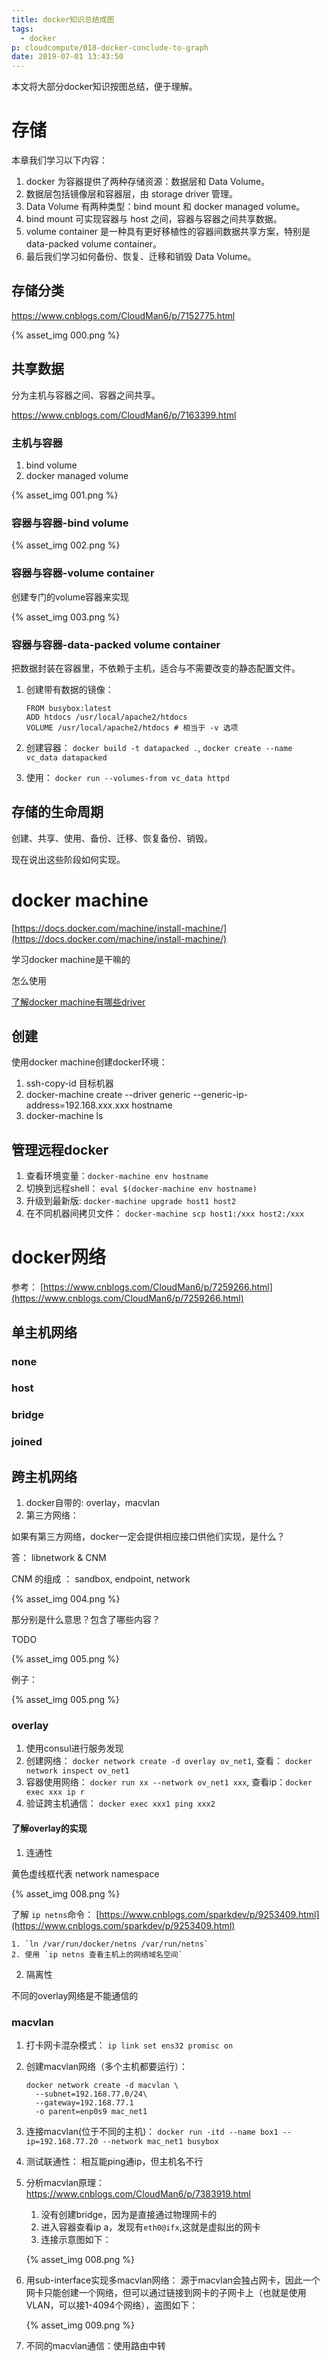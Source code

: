 ```yaml
---
title: docker知识总结成图
tags:
  - docker
p: cloudcompute/018-docker-conclude-to-graph
date: 2019-07-01 13:43:50
---
```


本文将大部分docker知识按图总结，便于理解。

# 存储

本章我们学习以下内容：

1. docker 为容器提供了两种存储资源：数据层和 Data Volume。
2. 数据层包括镜像层和容器层，由 storage driver 管理。
3. Data Volume 有两种类型：bind mount 和 docker managed volume。
4. bind mount 可实现容器与 host 之间，容器与容器之间共享数据。
5. volume container 是一种具有更好移植性的容器间数据共享方案，特别是 data-packed volume container。
6. 最后我们学习如何备份、恢复、迁移和销毁 Data Volume。

## 存储分类
https://www.cnblogs.com/CloudMan6/p/7152775.html

{% asset_img 000.png %}

## 共享数据
分为主机与容器之间、容器之间共享。

https://www.cnblogs.com/CloudMan6/p/7163399.html

### 主机与容器
1. bind volume
2. docker managed volume

{% asset_img 001.png %}

### 容器与容器-bind volume

{% asset_img 002.png %}

### 容器与容器-volume container
创建专门的volume容器来实现

{% asset_img 003.png %}

### 容器与容器-data-packed volume container
把数据封装在容器里，不依赖于主机，适合与不需要改变的静态配置文件。

1. 创建带有数据的镜像：
    ```docker
    FROM busybox:latest
    ADD htdocs /usr/local/apache2/htdocs
    VOLUME /usr/local/apache2/htdocs # 相当于 -v 选项
    ```
2. 创建容器： `docker build -t datapacked .`, `docker create --name vc_data datapacked`

3. 使用： `docker run --volumes-from vc_data httpd`

## 存储的生命周期

创建、共享、使用、备份、迁移、恢复备份、销毁。

现在说出这些阶段如何实现。

# docker machine
[https://docs.docker.com/machine/install-machine/](https://docs.docker.com/machine/install-machine/)

学习docker machine是干嘛的

怎么使用

[了解docker machine有哪些driver](https://docs.docker.com/machine/drivers/)

## 创建
使用docker machine创建docker环境：

1. ssh-copy-id 目标机器
2. docker-machine create --driver generic --generic-ip-address=192.168.xxx.xxx hostname
3. docker-machine ls

## 管理远程docker

1. 查看环境变量：`docker-machine env hostname`
2. 切换到远程shell： `eval $(docker-machine env hostname)`
3. 升级到最新版: `docker-machine upgrade host1 host2`
4. 在不同机器间拷贝文件： `docker-machine scp host1:/xxx host2:/xxx`

# docker网络

参考： [https://www.cnblogs.com/CloudMan6/p/7259266.html](https://www.cnblogs.com/CloudMan6/p/7259266.html)

## 单主机网络

### none

### host

### bridge

### joined

## 跨主机网络

1. docker自带的: overlay，macvlan
2. 第三方网络： 

如果有第三方网络，docker一定会提供相应接口供他们实现，是什么？

答： libnetwork & CNM

CNM 的组成 ： sandbox, endpoint, network

{% asset_img 004.png %}

那分别是什么意思？包含了哪些内容？

TODO

{% asset_img 005.png %}

例子：

{% asset_img 005.png %}

### overlay
1. 使用consul进行服务发现
2. 创建网络： `docker network create -d overlay ov_net1`, 查看： `docker network inspect ov_net1`
3. 容器使用网络： `docker run xx --network ov_net1 xxx`, 查看ip：`docker exec xxx ip r`
4. 验证跨主机通信： `docker exec xxx1 ping xxx2`

#### 了解overlay的实现

1. 连通性

黄色虚线框代表 network namespace

{% asset_img 008.png %}

了解 `ip netns`命令： [https://www.cnblogs.com/sparkdev/p/9253409.html](https://www.cnblogs.com/sparkdev/p/9253409.html)

    1. `ln /var/run/docker/netns /var/run/netns`
    2. 使用 `ip netns 查看主机上的网络域名空间`

2. 隔离性

不同的overlay网络是不能通信的

### macvlan

1. 打卡网卡混杂模式： `ip link set ens32 promisc on`
2. 创建macvlan网络（多个主机都要运行）： 
    ```shell
    docker network create -d macvlan \
      --subnet=192.168.77.0/24\
      --gateway=192.168.77.1
      -o parent=enp0s9 mac_net1
    ```
3. 连接macvlan(位于不同的主机)： `docker run -itd --name box1 --ip=192.168.77.20 --network mac_net1 busybox`
4. 测试联通性： 相互能ping通ip，但主机名不行
5. 分析macvlan原理： https://www.cnblogs.com/CloudMan6/p/7383919.html

    1. 没有创建bridge，因为是直接通过物理网卡的
    2. 进入容器查看ip a，发现有`eth0@ifx`,这就是虚拟出的网卡
    3. 连接示意图如下：

      {% asset_img 008.png %}
6. 用sub-interface实现多macvlan网络： 源于macvlan会独占网卡，因此一个网卡只能创建一个网络，但可以通过链接到网卡的子网卡上（也就是使用VLAN，可以接1-4094个网络），盗图如下：

    {% asset_img 009.png %}

7. 不同的macvlan通信：使用路由中转








